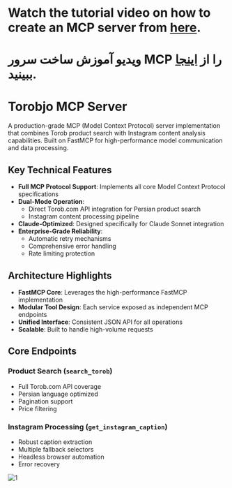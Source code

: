 # Watch the tutorial video on how to create an MCP server from [here](https://youtu.be/FedhNynmm8g?si=M4QbluZEKyuVJM1p).

# ویدیو آموزش ساخت سرور MCP را از [اینجا](https://youtu.be/FedhNynmm8g?si=M4QbluZEKyuVJM1p) ببینید.

# Torobjo MCP Server

A production-grade MCP (Model Context Protocol) server implementation that combines Torob product search with Instagram content analysis capabilities. Built on FastMCP for high-performance model communication and data processing.

## Key Technical Features

- **Full MCP Protocol Support**: Implements all core Model Context Protocol specifications
- **Dual-Mode Operation**:
  - Direct Torob.com API integration for Persian product search
  - Instagram content processing pipeline
- **Claude-Optimized**: Designed specifically for Claude Sonnet integration
- **Enterprise-Grade Reliability**:
  - Automatic retry mechanisms
  - Comprehensive error handling
  - Rate limiting protection

## Architecture Highlights

- **FastMCP Core**: Leverages the high-performance FastMCP implementation
- **Modular Tool Design**: Each service exposed as independent MCP endpoints
- **Unified Interface**: Consistent JSON API for all operations
- **Scalable**: Built to handle high-volume requests

## Core Endpoints

### Product Search (`search_torob`)
- Full Torob.com API coverage
- Persian language optimized
- Pagination support
- Price filtering

### Instagram Processing (`get_instagram_caption`)
- Robust caption extraction
- Multiple fallback selectors
- Headless browser automation
- Error recovery


![1](https://github.com/user-attachments/assets/49155d39-311c-4b57-8eda-df2390dc631b)
